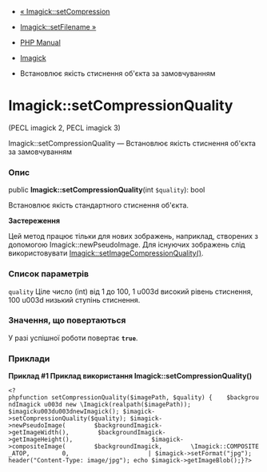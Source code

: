 - [« Imagick::setCompression](imagick.setcompression.md)
- [Imagick::setFilename »](imagick.setfilename.md)

- [PHP Manual](index.md)
- [Imagick](class.imagick.md)
- Встановлює якість стиснення об'єкта за замовчуванням

# Imagick::setCompressionQuality

(PECL imagick 2, PECL imagick 3)

Imagick::setCompressionQuality — Встановлює якість стиснення об'єкта
за замовчуванням

### Опис

public **Imagick::setCompressionQuality**(int `$quality`): bool

Встановлює якість стандартного стиснення об'єкта.

**Застереження**

Цей метод працює тільки для нових зображень, наприклад, створених з
допомогою Imagick::newPseudoImage. Для існуючих зображень слід
використовувати
[Imagick::setImageCompressionQuality()](imagick.setimagecompressionquality.md).

### Список параметрів

`quality`
Ціле число (int) від 1 до 100, 1 u003d високий рівень стиснення, 100 u003d низький
ступінь стиснення.

### Значення, що повертаються

У разі успішної роботи повертає **`true`**.

### Приклади

**Приклад #1 Приклад використання **Imagick::setCompressionQuality()****

`<?phpfunction setCompressionQuality($imagePath, $quality) {    $backgroundImagick u003d new \Imagick(realpath($imagePath)); $imagicku003du003dnewImagick(); $imagick->setCompressionQuality($quality); $imagick->newPseudoImage(        $backgroundImagick->getImageWidth(),        $backgroundImagick->getImageHeight(),                      $imagick->compositeImage(        $backgroundImagick,        \Imagick::COMPOSITE_ATOP,         0,                      | $imagick->setFormat("jpg"); header("Content-Type: image/jpg"); echo $imagick->getImageBlob();}?> `
